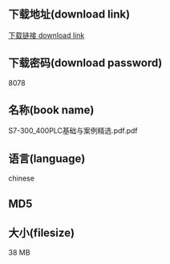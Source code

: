 ## 下载地址(download link)
[下载链接 download link](https://tutu365.netlify.app/?s=S7-300_400PLC%E5%9F%BA%E7%A1%80%E4%B8%8E%E6%A1%88%E4%BE%8B%E7%B2%BE%E9%80%89.pdf)

## 下载密码(download password)
8078

## 名称(book name)
S7-300_400PLC基础与案例精选.pdf.pdf

## 语言(language)
chinese

## MD5


## 大小(filesize)
38 MB

